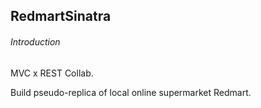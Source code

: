 RedmartSinatra
------


###### Introduction 

MVC x REST 
Collab.

Build pseudo-replica of local online supermarket Redmart. 

